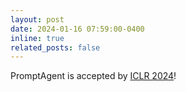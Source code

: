 ```yaml
---
layout: post
date: 2024-01-16 07:59:00-0400
inline: true
related_posts: false
---
```


PromptAgent is accepted by [ICLR 2024](https://iclr.cc/)! 
